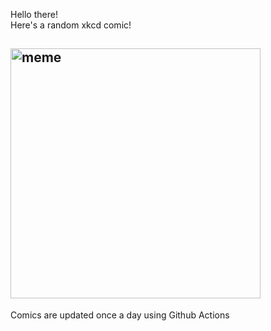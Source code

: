 Hello there! <br>Here's a random xkcd comic!<br>
## <img src="https://imgs.xkcd.com/comics/woodpecker.png" alt="meme" width="400"/><br>
Comics are updated once a day using Github Actions